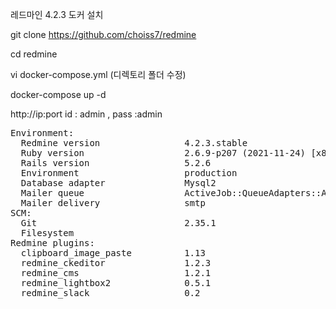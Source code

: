 레드마인 4.2.3 도커 설치

git clone  https://github.com/choiss7/redmine

cd redmine

vi docker-compose.yml   (디렉토리 폴더 수정)

docker-compose up -d 

http://ip:port     id : admin  , pass :admin 


<pre>
Environment:
  Redmine version                4.2.3.stable
  Ruby version                   2.6.9-p207 (2021-11-24) [x86_64-linux]
  Rails version                  5.2.6
  Environment                    production
  Database adapter               Mysql2
  Mailer queue                   ActiveJob::QueueAdapters::AsyncAdapter
  Mailer delivery                smtp
SCM:
  Git                            2.35.1
  Filesystem                     
Redmine plugins:
  clipboard_image_paste          1.13
  redmine_ckeditor               1.2.3
  redmine_cms                    1.2.1
  redmine_lightbox2              0.5.1
  redmine_slack                  0.2
  
</pre>

